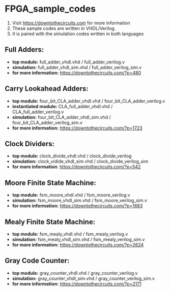 # FPGA_sample_codes
1. Visit https://downtothecircuits.com for more information
2. These sample codes are written in VHDL/Verilog.
3. It is paired with the simulation codes written in both languages

## Full Adders:
- **top module:** full_adder_vhdl.vhd / full_adder_verilog.v
- **simulation:** full_adder_vhdl_sim.vhd / full_adder_verilog_sim.v
- **for more information:** https://downtothecircuits.com/?p=480

## Carry Lookahead Adders:
- **top module:** four_bit_CLA_adder_vhdl.vhd / four_bit_CLA_adder_verilog.v
- **instantiated module:** CLA_full_adder_vhdl.vhd / CLA_full_adder_verilog.v
- **simulation:** four_bit_CLA_adder_vhdl_sim.vhd / four_bit_CLA_adder_verilog_sim.v
- **for more information:** https://downtothecircuits.com/?p=1723

## Clock Dividers:
- **top module:** clock_divide_vhdl.vhd / clock_divide_verilog
- **simulation:** clock_vidide_vhdl_sim.vhd / clock_divide_verilog_sim
- **for more information**: https://downtothecircuits.com/?p=542

## Moore Finite State Machine:
- **top module:** fsm_moore_vhdl.vhd / fsm_moore_verilog.v
- **simulation:** fsm_moore_vhdl_sim.vhd / fsm_moore_verilog_sim.v
- **for more information:** https://downtothecircuits.com/?p=1683

## Mealy Finite State Machine:
- **top module:** fsm_mealy_vhdl.vhd / fsm_mealy_verilog.v
- **simulation:** fsm_mealy_vhdl_sim.vhd / fsm_mealy_verilog_sim.v
- **for more information:** https://downtothecircuits.com/?p=2624

## Gray Code Counter:
- **top module:** gray_counter_vhdl.vhd / gray_counter_verilog.v
- **simulation:** gray_counter_vhdl_sim.vhd / gray_counter_verilog_sim.v
- **for more information:** https://downtothecircuits.com/?p=2171


